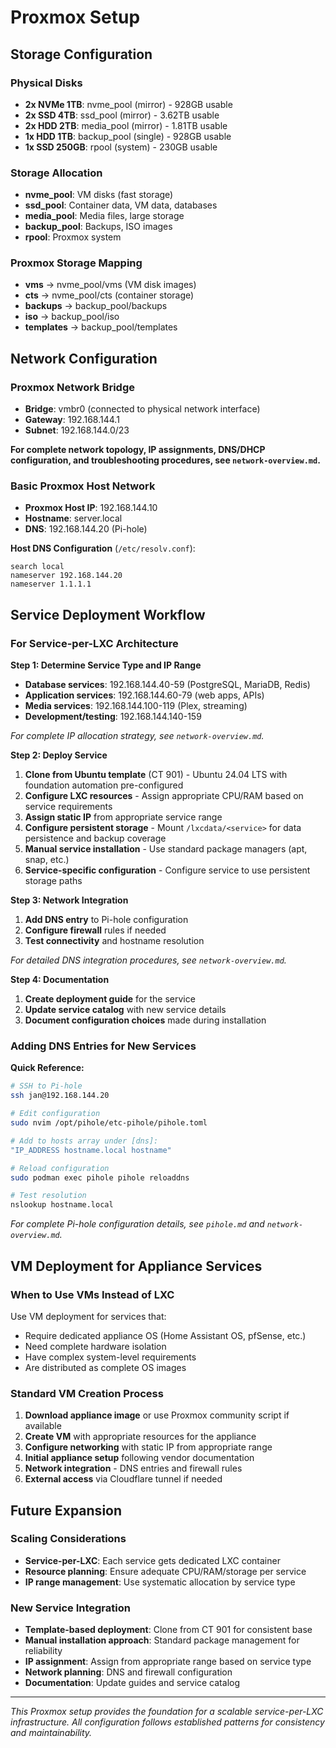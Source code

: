 # Proxmox Setup

## Storage Configuration

### Physical Disks
- **2x NVMe 1TB**: nvme_pool (mirror) - 928GB usable
- **2x SSD 4TB**: ssd_pool (mirror) - 3.62TB usable  
- **2x HDD 2TB**: media_pool (mirror) - 1.81TB usable
- **1x HDD 1TB**: backup_pool (single) - 928GB usable
- **1x SSD 250GB**: rpool (system) - 230GB usable

### Storage Allocation
- **nvme_pool**: VM disks (fast storage)
- **ssd_pool**: Container data, VM data, databases
- **media_pool**: Media files, large storage
- **backup_pool**: Backups, ISO images
- **rpool**: Proxmox system

### Proxmox Storage Mapping
- **vms** → nvme_pool/vms (VM disk images)
- **cts** → nvme_pool/cts (container storage)
- **backups** → backup_pool/backups
- **iso** → backup_pool/iso  
- **templates** → backup_pool/templates

## Network Configuration

### Proxmox Network Bridge
- **Bridge**: vmbr0 (connected to physical network interface)
- **Gateway**: 192.168.144.1
- **Subnet**: 192.168.144.0/23

**For complete network topology, IP assignments, DNS/DHCP configuration, and troubleshooting procedures, see `network-overview.md`.**

### Basic Proxmox Host Network
- **Proxmox Host IP**: 192.168.144.10
- **Hostname**: server.local
- **DNS**: 192.168.144.20 (Pi-hole)

**Host DNS Configuration** (`/etc/resolv.conf`):
```
search local
nameserver 192.168.144.20
nameserver 1.1.1.1
```

## Service Deployment Workflow

### For Service-per-LXC Architecture

**Step 1: Determine Service Type and IP Range**
- **Database services**: 192.168.144.40-59 (PostgreSQL, MariaDB, Redis)
- **Application services**: 192.168.144.60-79 (web apps, APIs)
- **Media services**: 192.168.144.100-119 (Plex, streaming)
- **Development/testing**: 192.168.144.140-159

*For complete IP allocation strategy, see `network-overview.md`.*

**Step 2: Deploy Service**
1. **Clone from Ubuntu template** (CT 901) - Ubuntu 24.04 LTS with foundation automation pre-configured
2. **Configure LXC resources** - Assign appropriate CPU/RAM based on service requirements
3. **Assign static IP** from appropriate service range
4. **Configure persistent storage** - Mount `/lxcdata/<service>` for data persistence and backup coverage
5. **Manual service installation** - Use standard package managers (apt, snap, etc.)
6. **Service-specific configuration** - Configure service to use persistent storage paths

**Step 3: Network Integration**
1. **Add DNS entry** to Pi-hole configuration
2. **Configure firewall** rules if needed
3. **Test connectivity** and hostname resolution

*For detailed DNS integration procedures, see `network-overview.md`.*

**Step 4: Documentation**
1. **Create deployment guide** for the service
2. **Update service catalog** with new service details
3. **Document configuration choices** made during installation

### Adding DNS Entries for New Services

**Quick Reference:**
```bash
# SSH to Pi-hole
ssh jan@192.168.144.20

# Edit configuration
sudo nvim /opt/pihole/etc-pihole/pihole.toml

# Add to hosts array under [dns]:
"IP_ADDRESS hostname.local hostname"

# Reload configuration
sudo podman exec pihole pihole reloaddns

# Test resolution
nslookup hostname.local
```

*For complete Pi-hole configuration details, see `pihole.md` and `network-overview.md`.*

## VM Deployment for Appliance Services

### When to Use VMs Instead of LXC

Use VM deployment for services that:
- Require dedicated appliance OS (Home Assistant OS, pfSense, etc.)
- Need complete hardware isolation
- Have complex system-level requirements
- Are distributed as complete OS images

### Standard VM Creation Process

1. **Download appliance image** or use Proxmox community script if available
2. **Create VM** with appropriate resources for the appliance
3. **Configure networking** with static IP from appropriate range
4. **Initial appliance setup** following vendor documentation
5. **Network integration** - DNS entries and firewall rules
6. **External access** via Cloudflare tunnel if needed

## Future Expansion

### Scaling Considerations
- **Service-per-LXC**: Each service gets dedicated LXC container
- **Resource planning**: Ensure adequate CPU/RAM/storage per service
- **IP range management**: Use systematic allocation by service type

### New Service Integration
- **Template-based deployment**: Clone from CT 901 for consistent base
- **Manual installation approach**: Standard package management for reliability
- **IP assignment**: Assign from appropriate range based on service type
- **Network planning**: DNS and firewall configuration
- **Documentation**: Update guides and service catalog

---

*This Proxmox setup provides the foundation for a scalable service-per-LXC infrastructure. All configuration follows established patterns for consistency and maintainability.*
